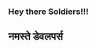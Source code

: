 ### Hey there Soldiers!!! 
## नमस्ते डेवलपर्स 

<!--
**thecaptainXgod/thecaptainXgod** is a ✨ _special_ ✨ repository because its `README.md` (this file) appears on your GitHub profile.

Here are some ideas to get you started:

- 🔭 I’m currently working on Flutter & Golang
- 🌱 I’m currently learning IOS
- 🤔 I’m looking for Back-end developers 
- 💬 Ask me about Flutter,GoLang,Mythology & life 💁
- 📫 How to reach me: 
- LinkedIn: https://www.linkedin.com/in/rajat-dabral/
- Youtube: https://www.youtube.com/channel/UCnCmfzzD1tmd0Gba1sNv2mQ
- Twitter: https://twitter.com/dabral_rajat
- 😄 Pronouns: He/His
- ⚡ Fun fact: I love talking 😂
-->
